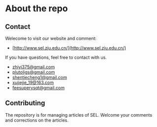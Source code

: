 # About the repo

## Contact

Welecome to visit our website and comment:

- [http://www.sel.zju.edu.cn/](http://www.sel.zju.edu.cn/)

If you have questions, feel free to contact with us.

- zhiyi375@gmail.com
- plutoligs@gmail.com
- shentiecheng1@gmail.com
- xujiejie_19@163.com
- feesuperysqt@gmail.com



## Contributing

The repository is for managing articles of SEL. Welcome your comments and corrections on the articles.
